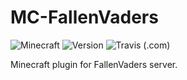 # MC-FallenVaders
![Minecraft](https://img.shields.io/badge/plugin-Minecraft-blueviolet)
![Version](https://img.shields.io/badge/version-1.17.1-blue)
![Travis (.com)](https://img.shields.io/travis/com/FallenVaders/MC-FallenVaders)

Minecraft plugin for FallenVaders server.


